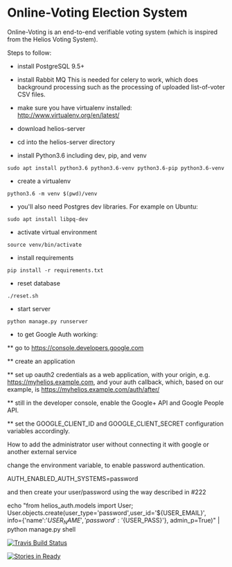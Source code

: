 # Online-Voting Election System

Online-Voting is an end-to-end verifiable voting system (which is inspired from the Helios Voting System).

Steps to follow:
* install PostgreSQL 9.5+

* install Rabbit MQ
  This is needed for celery to work, which does background processing such as
  the processing of uploaded list-of-voter CSV files.  

* make sure you have virtualenv installed:
http://www.virtualenv.org/en/latest/

* download helios-server

* cd into the helios-server directory

* install Python3.6 including dev, pip, and venv

```
sudo apt install python3.6 python3.6-venv python3.6-pip python3.6-venv
```

* create a virtualenv

```
python3.6 -m venv $(pwd)/venv
```

* you'll also need Postgres dev libraries. For example on Ubuntu:

```
sudo apt install libpq-dev 
```

* activate virtual environment

```
source venv/bin/activate
````

* install requirements

```
pip install -r requirements.txt
```

* reset database

```
./reset.sh
```

* start server

```
python manage.py runserver
```

* to get Google Auth working:

** go to https://console.developers.google.com

** create an application

** set up oauth2 credentials as a web application, with your origin, e.g. https://myhelios.example.com, and your auth callback, which, based on our example, is https://myhelios.example.com/auth/after/

** still in the developer console, enable the Google+ API and Google People API.

** set the GOOGLE_CLIENT_ID and GOOGLE_CLIENT_SECRET configuration variables accordingly.

How to add the administrator user without connecting it with google or another external service

change the environment variable, to enable password authentication.

AUTH_ENABLED_AUTH_SYSTEMS=password

and then create your user/password using the way described in #222

echo "from helios_auth.models import User; \
User.objects.create(user_type='password',user_id='${USER_EMAIL}', \
info={'name':'${USER_NAME}','password':'${USER_PASS}'}, admin_p=True)" | \
python manage.py shell



[![Travis Build Status](https://travis-ci.org/benadida/helios-server.svg?branch=master)](https://travis-ci.org/benadida/helios-server)

[![Stories in Ready](https://badge.waffle.io/benadida/helios-server.png?label=ready&title=Ready)](https://waffle.io/benadida/helios-server)
